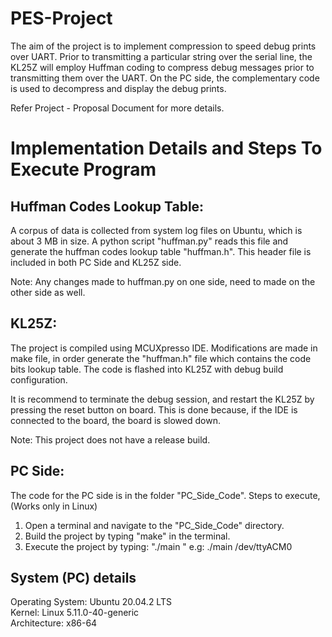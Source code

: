 # PES-Project

The aim of the project is to implement compression to speed debug prints over UART. Prior to
transmitting a particular string over the serial line, the KL25Z will employ Huffman coding to
compress debug messages prior to transmitting them over the UART. On the PC side, the complementary code is used to decompress and display the debug prints.

Refer Project - Proposal Document for more details.

# Implementation Details and Steps To Execute Program

## Huffman Codes Lookup Table:
A corpus of data is collected from system log files on Ubuntu, which is about 3 MB in size. A python script "huffman.py" reads this file and generate the huffman codes lookup table "huffman.h". This header file is included in both PC Side and KL25Z side. 

Note: Any changes made to huffman.py on one side, need to made on the other side as well. 

## KL25Z:
The project is compiled using MCUXpresso IDE. Modifications are made in make file, in order generate the "huffman.h" file which contains the code bits lookup table. The code is flashed into KL25Z with debug build configuration. 

It is recommend to terminate the debug session, and restart the KL25Z by pressing the reset button on board. This is done because, if the IDE is connected to the board, the board is slowed down. 

Note: This project does not have a release build. 

## PC Side:
The code for the PC side is in the folder "PC_Side_Code". Steps to execute, (Works only in Linux)

1. Open a terminal and navigate to the "PC_Side_Code" directory. 
2. Build the project by typing "make" in the terminal. 
3. Execute the project by typing: "./main <path to serial port>" e.g: ./main /dev/ttyACM0

## System (PC) details
Operating System: Ubuntu 20.04.2 LTS \
Kernel: Linux 5.11.0-40-generic \
Architecture: x86-64 
